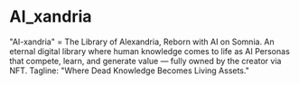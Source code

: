# AI_xandria
"AI-xandria" = The Library of Alexandria, Reborn with AI on Somnia. An eternal digital library where human knowledge comes to life as AI Personas that compete, learn, and generate value — fully owned by the creator via NFT. Tagline: "Where Dead Knowledge Becomes Living Assets."
